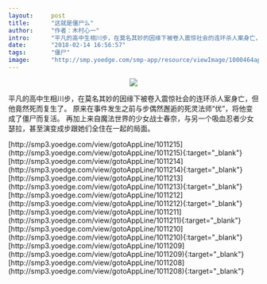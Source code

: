 ```yaml
---
layout:     post
title:      "这就是僵尸么"
author:     "作者：木村心一"
intro:      "平凡的高中生相川步，在莫名其妙的因缘下被卷入震惊社会的连环杀人案身亡，但他竟然死而复生了。 原来在事件发生之前与步偶然邂逅的死灵法师“优”，将他变成了僵尸而复活。 再加上来自魔法世界的少女战士春奈，与另一个吸血忍者少女瑟拉，甚至演变成步跟她们全住在一起的局面。"
date:       "2018-02-14 16:56:57"
tags:       "僵尸"
image:      "http://smp.yoedge.com/smp-app/resource/viewImage/1000464appline.png"
---
```

<div style="text-align: center">
<p><img src="http://smp.yoedge.com/smp-app/resource/viewImage/1000464appline.png"/></p>
</div>
<p class="post-meta">
<span>平凡的高中生相川步，在莫名其妙的因缘下被卷入震惊社会的连环杀人案身亡，但他竟然死而复生了。 原来在事件发生之前与步偶然邂逅的死灵法师“优”，将他变成了僵尸而复活。 再加上来自魔法世界的少女战士春奈，与另一个吸血忍者少女瑟拉，甚至演变成步跟她们全住在一起的局面。</span>
</p>
[http://smp3.yoedge.com/view/gotoAppLine/1011215](http://smp3.yoedge.com/view/gotoAppLine/1011215){:target="_blank"}
[http://smp3.yoedge.com/view/gotoAppLine/1011214](http://smp3.yoedge.com/view/gotoAppLine/1011214){:target="_blank"}
[http://smp3.yoedge.com/view/gotoAppLine/1011213](http://smp3.yoedge.com/view/gotoAppLine/1011213){:target="_blank"}
[http://smp3.yoedge.com/view/gotoAppLine/1011212](http://smp3.yoedge.com/view/gotoAppLine/1011212){:target="_blank"}
[http://smp3.yoedge.com/view/gotoAppLine/1011211](http://smp3.yoedge.com/view/gotoAppLine/1011211){:target="_blank"}
[http://smp3.yoedge.com/view/gotoAppLine/1011210](http://smp3.yoedge.com/view/gotoAppLine/1011210){:target="_blank"}
[http://smp3.yoedge.com/view/gotoAppLine/1011209](http://smp3.yoedge.com/view/gotoAppLine/1011209){:target="_blank"}
[http://smp3.yoedge.com/view/gotoAppLine/1011208](http://smp3.yoedge.com/view/gotoAppLine/1011208){:target="_blank"}


